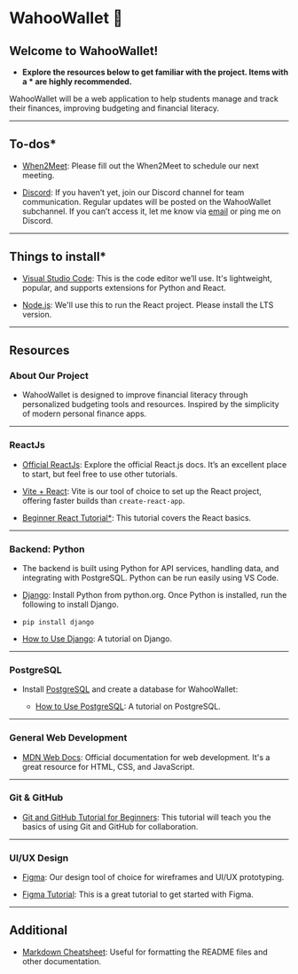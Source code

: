 # **WahooWallet** 💸

## Welcome to WahooWallet!

- **Explore the resources below to get familiar with the project. Items with a * are highly recommended.**

WahooWallet will be a web application to help students manage and track their finances, improving budgeting and financial literacy.

---

## **To-dos***

- [When2Meet](https://www.when2meet.com/?26921673-kNVHc): Please fill out the When2Meet to schedule our next meeting.
  
- [Discord](https://discord.gg/gxw9RgBbqZ): If you haven’t yet, join our Discord channel for team communication. Regular updates will be posted on the WahooWallet subchannel. If you can’t access it, let me know via [email](vef9rj@virginia.edu) or ping me on Discord.

---

## **Things to install***

- [Visual Studio Code](https://code.visualstudio.com/): This is the code editor we’ll use. It's lightweight, popular, and supports extensions for Python and React.
  
- [Node.js](https://nodejs.org/en): We'll use this to run the React project. Please install the LTS version.

---

## **Resources**

### About Our Project

- WahooWallet is designed to improve financial literacy through personalized budgeting tools and resources. Inspired by the simplicity of modern personal finance apps.
  

---

### **ReactJs**

- [Official ReactJs](https://react.dev/): Explore the official React.js docs. It’s an excellent place to start, but feel free to use other tutorials.
  
- [Vite + React](https://vitejs.dev/guide/): Vite is our tool of choice to set up the React project, offering faster builds than `create-react-app`.
  
- [Beginner React Tutorial*](https://www.youtube.com/watch?v=SqcY0GlETPk&t=4251s&pp=ygUOcmVhY3QgdHV0b3JpYWw%3D): This tutorial covers the React basics.
  

---

### **Backend: Python**

- The backend is built using Python for API services, handling data, and integrating with PostgreSQL. Python can be run easily using VS Code.

- [Django](https://www.python.org/downloads/): Install Python from python.org. Once Python is installed, run the following to install Django.




-     pip install django
- [How to Use Django](https://www.djangoproject.com/start/): A tutorial on Django.

---

### **PostgreSQL**

- Install [PostgreSQL](https://www.postgresql.org/download/) and create a database for WahooWallet:
  
  - [How to Use PostgreSQL](https://www.postgresqltutorial.com/index.html): A tutorial on PostgreSQL.

---

### **General Web Development**

- [MDN Web Docs](https://developer.mozilla.org/en-US/docs/Web): Official documentation for web development. It's a great resource for HTML, CSS, and JavaScript.

---

### **Git & GitHub**

- [Git and GitHub Tutorial for Beginners](https://www.youtube.com/watch?v=tRZGeaHPoaw): This tutorial will teach you the basics of using Git and GitHub for collaboration.

---

### **UI/UX Design**

- [Figma](https://www.figma.com/): Our design tool of choice for wireframes and UI/UX prototyping.
  
- [Figma Tutorial](https://www.youtube.com/watch?v=ezldKx-jPag): This is a great tutorial to get started with Figma.

---

## **Additional**

- [Markdown Cheatsheet](https://www.markdownguide.org/cheat-sheet/): Useful for formatting the README files and other documentation.
